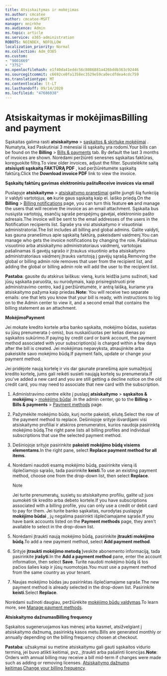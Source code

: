 ```yaml
---
title: Atsiskaitymas ir mokėjimas
ms.author: cmcatee
author: cmcatee-MSFT
manager: mnirkhe
ms.audience: Admin
ms.topic: article
ms.service: o365-administration
ROBOTS: NOINDEX, NOFOLLOW
localization_priority: Normal
ms.collection: Adm_O365
ms.custom:
- "9001669"
- "3752"
ms.openlocfilehash: e1f40da41eddc56c8086881a426bddb363c92446
ms.sourcegitcommit: c6692ce0fa1358ec3529e59ca0ecdfdea4cdc759
ms.translationtype: MT
ms.contentlocale: lt-LT
ms.lasthandoff: 09/14/2020
ms.locfileid: "47686038"
---
```

# <a name="billing-and-payment"></a><span data-ttu-id="6ce5f-102">Atsiskaitymas ir mokėjimas</span><span class="sxs-lookup"><span data-stu-id="6ce5f-102">Billing and payment</span></span>

<span data-ttu-id="6ce5f-103">Sąskaitas galima rasti **atsiskaitymo**  >  [sąskaitos & skirtuke mokėjimai](https://go.microsoft.com/fwlink/p/?linkid=848039) .  Numatyta, kad Paskutiniai 3 mėnesiai iš sąskaitų yra rodomi.</span><span class="sxs-lookup"><span data-stu-id="6ce5f-103">Your bills can be found on the **Billing** > [Bills & payments](https://go.microsoft.com/fwlink/p/?linkid=848039) tab.  By default the last 3 months of invoices are shown.</span></span>  <span data-ttu-id="6ce5f-104">Norėdami peržiūrėti senesnes sąskaitas faktūras, koreguokite filtrą.</span><span class="sxs-lookup"><span data-stu-id="6ce5f-104">To view older invoices, adjust the filter.</span></span>  <span data-ttu-id="6ce5f-105">Spustelėkite saitą **atsisiųsti sąskaitą FAKTŪRĄ PDF** , kad peržiūrėtumėte sąskaitą faktūrą.</span><span class="sxs-lookup"><span data-stu-id="6ce5f-105">Click the **Download invoice PDF** link to view the invoice.</span></span>

<span data-ttu-id="6ce5f-106">**Sąskaitų faktūrų gavimas elektroniniu paštu**</span><span class="sxs-lookup"><span data-stu-id="6ce5f-106">**Receive invoices via email**</span></span>

<span data-ttu-id="6ce5f-107">Puslapyje **atsiskaitymo**  >  [atsiskaitymo pranešimai](https://go.microsoft.com/fwlink/p/?linkid=853212) galite įjungti šią funkciją ir valdyti vartotojus, **on** kurie gaus sąskaitą kaip el. laiško priedą.</span><span class="sxs-lookup"><span data-stu-id="6ce5f-107">On the **Billing** > [Billing notifications](https://go.microsoft.com/fwlink/p/?linkid=853212) page, you can turn this feature **on** and manage the users that will receive the invoice as an email attachment.</span></span> <span data-ttu-id="6ce5f-108">Sąskaita bus nusiųsta vartotojų, esančių sąraše perspėjimų gavėjai, elektroninio pašto adresais.</span><span class="sxs-lookup"><span data-stu-id="6ce5f-108">The invoice will be sent to the email addresses of the users in the Notification recipients list.</span></span> <span data-ttu-id="6ce5f-109">Sąraše yra visi atsiskaitymo ir visuotiniai administratoriai.</span><span class="sxs-lookup"><span data-stu-id="6ce5f-109">The list includes all billing and global admins.</span></span>  <span data-ttu-id="6ce5f-110">Galite valdyti, kas gauna pranešimus apie sąskaitą faktūrą, pakeisdami vaidmenį.</span><span class="sxs-lookup"><span data-stu-id="6ce5f-110">You can manage who gets the invoice notifications by changing the role.</span></span>  <span data-ttu-id="6ce5f-111">Pašalinus visuotinio arba atsiskaitymo administratoriaus vaidmenį, vartotojas pašalinamas iš gavėjų sąrašo ir įtraukus visuotinio arba atsiskaitymo administratoriaus vaidmenį įtrauks vartotoją į gavėjų sąrašą.</span><span class="sxs-lookup"><span data-stu-id="6ce5f-111">Removing the global or billing admin role removes that user from the recipient list, and adding the global or billing admin role will add the user to the recipient list.</span></span>

<span data-ttu-id="6ce5f-112">**Pastaba**: gausite du atskirus laiškus: vieną, kuris leidžia jums sužinoti, kad jūsų sąskaita paruošta, su nurodymais, kaip prisiregistruoti prie administravimo centro, kad jį peržiūrėtumėte, ir antrą laišką, kuriame yra atsiskaitymo pažyma kaip priedas.</span><span class="sxs-lookup"><span data-stu-id="6ce5f-112">**Note**: You will receive two separate emails: one that lets you know that your bill is ready, with instructions to log on to the Admin center to view it, and a second email that contains the billing statement as an attachment.</span></span>

<span data-ttu-id="6ce5f-113">**Mokėjimo**</span><span class="sxs-lookup"><span data-stu-id="6ce5f-113">**Payment**</span></span>

<span data-ttu-id="6ce5f-114">Jei mokate kredito kortele arba banko sąskaita, mokėjimo būdas, susietas su jūsų prenumerata (-omis), bus nuskaičiuotas per kelias dienas po sąskaitos sukūrimo.</span><span class="sxs-lookup"><span data-stu-id="6ce5f-114">If paying by credit card or bank account, the payment method associated with your subscription(s) is charged within a few days after the bill is created.</span></span> <span data-ttu-id="6ce5f-115">Jei mokėjimas nepavyksta, atnaujinkite arba pakeiskite savo mokėjimo būdą.</span><span class="sxs-lookup"><span data-stu-id="6ce5f-115">If payment fails, update or change your payment method.</span></span>

<span data-ttu-id="6ce5f-116">Jei pridėjote naują kortelę ir vis dar gaunate pranešimą apie sumažėjusį kredito kortelę, jums gali reikėti susieti naująją kortelę su prenumerata.</span><span class="sxs-lookup"><span data-stu-id="6ce5f-116">If you've added a new card and you are still getting a decline notice on the old credit card, you may need to associate that new card with the subscription.</span></span>

1. <span data-ttu-id="6ce5f-117">Administravimo centre eikite į puslapį **atsiskaitymo**  >  **sąskaitos & mokėjimų**  >  [mokėjimo būdai](https://go.microsoft.com/fwlink/p/?linkid=2018806) .</span><span class="sxs-lookup"><span data-stu-id="6ce5f-117">In the admin center, go to the **Billing** > **Bills & payments** > [Payment methods](https://go.microsoft.com/fwlink/p/?linkid=2018806) page.</span></span>

2. <span data-ttu-id="6ce5f-118">Pažymėkite mokėjimo būdo, kurį norite pakeisti, eilutę.</span><span class="sxs-lookup"><span data-stu-id="6ce5f-118">Select the row of the payment method to replace.</span></span> <span data-ttu-id="6ce5f-119">Dešiniojoje srityje išvardijami visi atsiskaitymo profiliai ir atskiros prenumeratos, kurios naudoja pasirinktą mokėjimo būdą.</span><span class="sxs-lookup"><span data-stu-id="6ce5f-119">The right pane lists all billing profiles and individual subscriptions that use the selected payment method.</span></span>

3. <span data-ttu-id="6ce5f-120">Dešiniojoje srityje pasirinkite **pakeisti mokėjimo būdą visiems elementams**.</span><span class="sxs-lookup"><span data-stu-id="6ce5f-120">In the right pane, select **Replace payment method for all items**.</span></span>

4. <span data-ttu-id="6ce5f-121">Norėdami naudoti esamą mokėjimo būdą, pasirinkite vieną iš išplečiamojo sąrašo, tada pasirinkite **keisti**.</span><span class="sxs-lookup"><span data-stu-id="6ce5f-121">To use an existing payment method, choose one from the drop-down list, then select **Replace**.</span></span>

    > [!NOTE]
    > <span data-ttu-id="6ce5f-122">Jei turite prenumeratų, susietų su atsiskaitymo profiliu, galite už juos sumokėti tik kredito arba debeto kortele.</span><span class="sxs-lookup"><span data-stu-id="6ce5f-122">If you have subscriptions associated with a billing profile, you can only use a credit or debit card to pay for them.</span></span> <span data-ttu-id="6ce5f-123">Jei turite banko sąskaitas, nurodytas puslapyje **mokėjimo būdai** , jų negalima pasirinkti išplečiamajame sąraše.</span><span class="sxs-lookup"><span data-stu-id="6ce5f-123">If you have bank accounts listed on the **Payment methods** page, they aren't available to select in the drop-down list.</span></span>

5. <span data-ttu-id="6ce5f-124">Norėdami įtraukti naują mokėjimo būdą, pasirinkite **įtraukti mokėjimo būdą**.</span><span class="sxs-lookup"><span data-stu-id="6ce5f-124">To add a new payment method, select **Add payment method**.</span></span>

6. <span data-ttu-id="6ce5f-125">Srityje **įtraukti mokėjimo metodą** Įveskite abonemento informaciją, tada pasirinkite **įrašyti**.</span><span class="sxs-lookup"><span data-stu-id="6ce5f-125">In the **Add a payment method** pane, enter the account information, then select **Save**.</span></span> <span data-ttu-id="6ce5f-126">Turite naudoti mokėjimo būdą iš tos pačios šalies kaip ir jūsų nuomotojas.</span><span class="sxs-lookup"><span data-stu-id="6ce5f-126">You must use a payment method from the same country as your tenant.</span></span>

7. <span data-ttu-id="6ce5f-127">Naujas mokėjimo būdas jau pasirinktas išplečiamajame sąraše.</span><span class="sxs-lookup"><span data-stu-id="6ce5f-127">The new payment method is already selected in the drop-down list.</span></span> <span data-ttu-id="6ce5f-128">Pasirinkite **keisti**.</span><span class="sxs-lookup"><span data-stu-id="6ce5f-128">Select **Replace**.</span></span>

<span data-ttu-id="6ce5f-129">Norėdami sužinoti daugiau, peržiūrėkite [mokėjimo būdų valdymas](https://docs.microsoft.com/microsoft-365/commerce/billing-and-payments/manage-payment-methods).</span><span class="sxs-lookup"><span data-stu-id="6ce5f-129">To learn more, see [Manage payment methods](https://docs.microsoft.com/microsoft-365/commerce/billing-and-payments/manage-payment-methods).</span></span>

<span data-ttu-id="6ce5f-130">**Atsiskaitymo dažnumas**</span><span class="sxs-lookup"><span data-stu-id="6ce5f-130">**Billing frequency**</span></span>

<span data-ttu-id="6ce5f-131">Sąskaitos sugeneruojamos kas mėnesį arba kasmet, atsižvelgiant į atsiskaitymo dažnumą, pasirinktą kasos metu.</span><span class="sxs-lookup"><span data-stu-id="6ce5f-131">Bills are generated monthly or annually depending on the billing frequency chosen at checkout.</span></span>  

<span data-ttu-id="6ce5f-132">**Pastaba**: užsakymai su metine atsiskaitymu gali gauti sąskaitos vidurio terminą, jei buvo atlikti keitimai, pvz., įtraukti arba pašalinti licencijas.</span><span class="sxs-lookup"><span data-stu-id="6ce5f-132">**Note**: Orders with annual billing may receive a bill mid-term if changes were made such as adding or removing licenses.</span></span> <span data-ttu-id="6ce5f-133">[Atsiskaitymo dažnumo keitimas](https://docs.microsoft.com/microsoft-365/commerce/billing-and-payments/change-payment-frequency).</span><span class="sxs-lookup"><span data-stu-id="6ce5f-133">[Change your billing frequency](https://docs.microsoft.com/microsoft-365/commerce/billing-and-payments/change-payment-frequency).</span></span>
